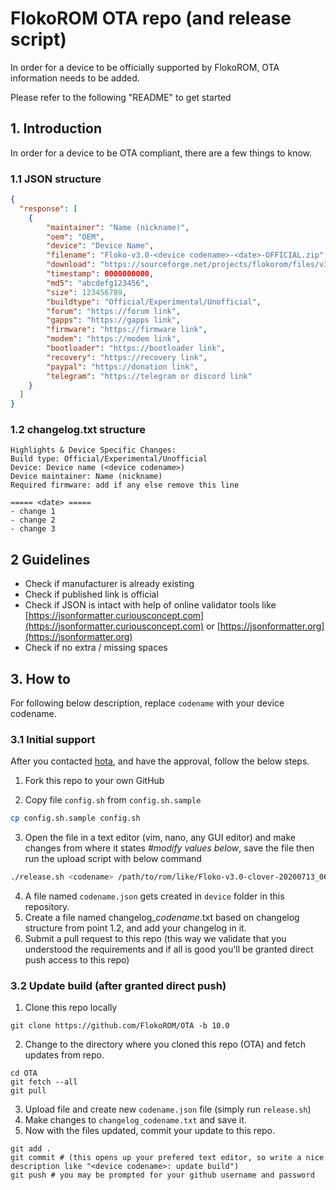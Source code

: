 # FlokoROM OTA repo (and release script)

In order for a device to be officially supported by FlokoROM, OTA information needs to be added.

Please refer to the following "README" to get started

## 1. Introduction

In order for a device to be OTA compliant, there are a few things to know.

### 1.1 JSON structure

```json
{
  "response": [
    {
        "maintainer": "Name (nickname)",
        "oem": "OEM",
        "device": "Device Name",
        "filename": "Floko-v3.0-<device codename>-<date>-OFFICIAL.zip",
        "download": "https://sourceforge.net/projects/flokorom/files/v3/<device codename>/Floko-v3.0-<device codename>-<date>-OFFICIAL.zip/download",
        "timestamp": 0000000000,
        "md5": "abcdefg123456",
        "size": 123456789,
        "buildtype": "Official/Experimental/Unofficial",
        "forum": "https://forum link",
        "gapps": "https://gapps link",
        "firmware": "https://firmware link",
        "modem": "https://modem link",
        "bootloader": "https://bootloader link",
        "recovery": "https://recovery link",
        "paypal": "https://donation link",
        "telegram": "https://telegram or discord link"
    }
  ]
}
```

### 1.2 changelog.txt structure

```
Highlights & Device Specific Changes:
Build type: Official/Experimental/Unofficial
Device: Device name (<device codename>)
Device maintainer: Name (nickname)
Required firmware: add if any else remove this line

===== <date> =====
- change 1
- change 2
- change 3
```

## 2 Guidelines

* Check if manufacturer is already existing
* Check if published link is official
* Check if JSON is intact with help of online validator tools like [https://jsonformatter.curiousconcept.com](https://jsonformatter.curiousconcept.com) or [https://jsonformatter.org](https://jsonformatter.org)
* Check if no extra / missing spaces

## 3. How to

For following below description, replace `codename` with your device codename. 

### 3.1 Initial support

After you contacted [hota](https://github.com/FlokoROM/manifesto/wiki/How-to-official), and have the approval, follow the below steps.

1. Fork this repo to your own GitHub

2. Copy file `config.sh` from `config.sh.sample`

```sh
cp config.sh.sample config.sh
```

3. Open the file in a text editor (vim, nano, any GUI editor) and make changes from where it states *#modify values below*, save the file then run the upload script with below command

```sh
./release.sh <codename> /path/to/rom/like/Floko-v3.0-clover-20200713_063400-OFFICIAL.zip
```

4. A file named `codename.json` gets created in `device` folder in this repository.
5. Create a file named changelog_*codename*.txt based on changelog structure from point 1.2, and add your changelog in it.
6. Submit a pull request to this repo (this way we validate that you understood the requirements and if all is good you'll be granted direct push access to this repo)

### 3.2 Update build (after granted direct push)

1. Clone this repo locally

```
git clone https://github.com/FlokoROM/OTA -b 10.0
```

2. Change to the directory where you cloned this repo (OTA) and fetch updates from repo.

```
cd OTA
git fetch --all
git pull
```

3. Upload file and create new `codename.json` file (simply run `release.sh`)
4. Make changes to `changelog_codename.txt` and save it.
5. Now with the files updated, commit your update to this repo.

```
git add .
git commit # (this opens up your prefered text editor, so write a nice description like "<device codename>: update build")
git push # you may be prompted for your github username and password
```
